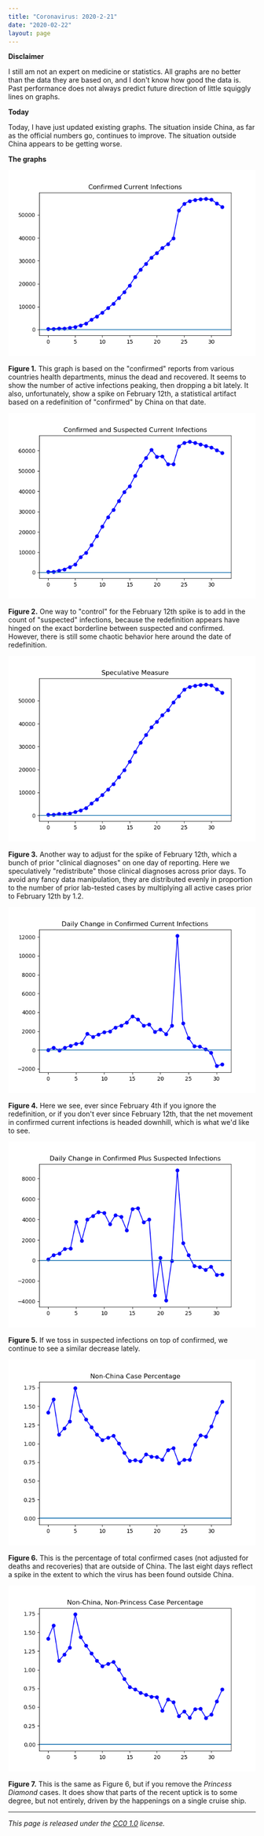 ```yaml
---
title: "Coronavirus: 2020-2-21"
date: "2020-02-22"
layout: page
---
```


**Disclaimer**

I still am not an expert on medicine or statistics. All graphs are no better than the data they are based on, and I don't know how good the data is. Past performance does not always predict future direction of little squiggly lines on graphs.

**Today**

Today, I have just updated existing graphs. The situation inside China, as far as the official numbers go, continues to improve. The situation outside China appears to be getting worse.

**The graphs**

![](../../i/0j.png)

**Figure 1.** This graph is based on the "confirmed" reports from various countries health departments, minus the dead and recovered. It seems to show the number of active infections peaking, then dropping a bit lately. It also, unfortunately, show a spike on February 12th, a statistical artifact based on a redefinition of "confirmed" by China on that date.

![](../../i/0k.png)

**Figure 2.** One way to "control" for the February 12th spike is to add in the count of "suspected" infections, because the redefinition appears have hinged on the exact borderline between suspected and confirmed. However, there is still some chaotic behavior here around the date of redefinition.

![](../../i/0l.png)

**Figure 3.** Another way to adjust for the spike of February 12th, which a bunch of prior "clinical diagnoses" on one day of reporting. Here we speculatively "redistribute" those clinical diagnoses across prior days. To avoid any fancy data manipulation, they are distributed evenly in proportion to the number of prior lab-tested cases by multiplying all active cases prior to February 12th by 1.2.

![](../../i/0m.png)

**Figure 4.** Here we see, ever since February 4th if you ignore the redefinition, or if you don't ever since February 12th, that the net movement in confirmed current infections is headed downhill, which is what we'd like to see.

![](../../i/0n.png)

**Figure 5.** If we toss in suspected infections on top of confirmed, we continue to see a similar decrease lately.

![](../../i/0o.png)

**Figure 6.** This is the percentage of total confirmed cases (not adjusted for deaths and recoveries) that are outside of China. The last eight days reflect a spike in the extent to which the virus has been found outside China.

![](../../i/0p.png)

**Figure 7.** This is the same as Figure 6, but if you remove the _Princess Diamond_ cases. It does show that parts of the recent uptick is to some degree, but not entirely, driven by the happenings on a single cruise ship.

---

_This page is released under the [CC0 1.0](https://creativecommons.org/publicdomain/zero/1.0/) license._


